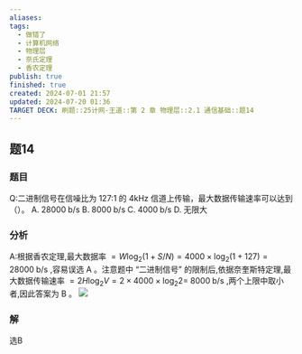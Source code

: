 ```yaml
---
aliases: 
tags:
  - 做错了
  - 计算机网络
  - 物理层
  - 奈氏定理
  - 香农定理
publish: true
finished: true
created: 2024-07-01 21:57
updated: 2024-07-20 01:36
TARGET DECK: 刷题::25计网-王道::第 2 章 物理层::2.1 通信基础::题14
---
```


## 题14
### 题目
Q:二进制信号在信噪比为 127:1 的 $4\mathrm{{kHz}}$ 信道上传输，最大数据传输速率可以达到（）。
A. ${28000}\mathrm{\;b}/\mathrm{s}$ B. ${8000}\mathrm{\;b}/\mathrm{s}$ C. ${4000}\mathrm{\;b}/\mathrm{s}$ D. 无限大
### 分析
A:根据香农定理,最大数据率 $= W{\log }_{2}\left( {1 + S/N}\right)  = {4000} \times  {\log }_{2}\left( {1 + {127}}\right)  = {28000}\mathrm{\;b}/\mathrm{s}$ ,容易误选 $\mathrm{A}$ 。注意题中 “二进制信号” 的限制后,依据奈奎斯特定理,最大数据传输速率 $= {2H}{\log }_{2}V = 2 \times  {4000} \times  {\log }_{2}2 =$  ${8000}\mathrm{\;b}/\mathrm{s}$ ,两个上限中取小者,因此答案为 $\mathrm{B}$ 。
![](https://img.hwenyi.live/202407200136064.webp)
### 解
选B
<!--ID: 1721412115784-->
